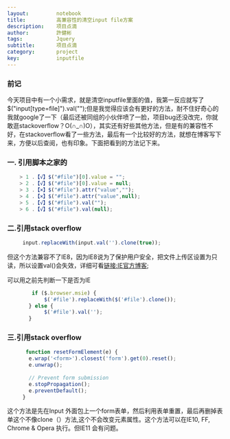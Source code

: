 ```yaml
---
layout:     	notebook
title:     	    高兼容性的清空input file方案
description:    项目点滴
author:     	許健彬
tags:      	    Jquery
subtitle:     	项目点滴
category:     	project
key:            inputfile
---
```


### 前记
今天项目中有一个小需求，就是清空inputfile里面的值，我第一反应就写了$("input[type=file]").val("");但是我觉得应该会有更好的方法，耐不住好奇心的我就google了一下（最后还被同组的小伙伴喷了一脸，项目bug还没改完，你就敢逛stackoverflow？O(∩_∩)O），其实还有好些其他方法，但是有的兼容性不好，在stackoverflow看了一些方法，最后有一个比较好的方法，就想在博客写下来，方便以后查阅，也有印象。下面把看到的方法记下来。

###  一. 引用脚本之家的

```javascript	
    > 1 .【√】$("#file")[0].value = "";
    > 2 .【√】$("#file")[0].value = null;
    > 3 .【×】$("#file").attr("value","");
    > 4 .【×】$("#file").attr("value",null);
    > 5 .【√】$("#file").val("");
    > 6 .【√】$("#file").val(null);
```
 
### 二.引用stack overflow
 
```javascript	
     input.replaceWith(input.val('').clone(true));
```
 
 但这个方法兼容不了IE8，因为IE8说为了保护用户安全，把文件上传区设置为只读，所以设置val()会失效，详细可看[链接:IE官方博客](https://blogs.msdn.microsoft.com/ie/2008/07/02/ie8-security-part-v-comprehensive-protection/);
 
 可以用之前先判断一下是否为IE
 
```javascript
        if ($.browser.msie) {
            $('#file').replaceWith($('#file').clone());
       } else {
            $('#file').val('');
       }
```
 
### 三.引用stack overflow

```javascript
      function resetFormElement(e) {
       e.wrap('<form>').closest('form').get(0).reset();
       e.unwrap();
     
       // Prevent form submission
       e.stopPropagation();
       e.preventDefault();
     }
```

这个方法是先在Input 外面包上一个form表单，然后利用表单重置，最后再删掉表单这个不像clone（）方法,这个不会改变元素属性。这个方法可以在IE10, FF, Chrome & Opera 执行。但IE11
会有问题。
